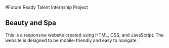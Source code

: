 #Future Ready Talent Internship Project
## Beauty and Spa
This is a responsive website created using HTML, CSS, and JavaScript. The website is designed to be mobile-friendly and easy to navigate.
